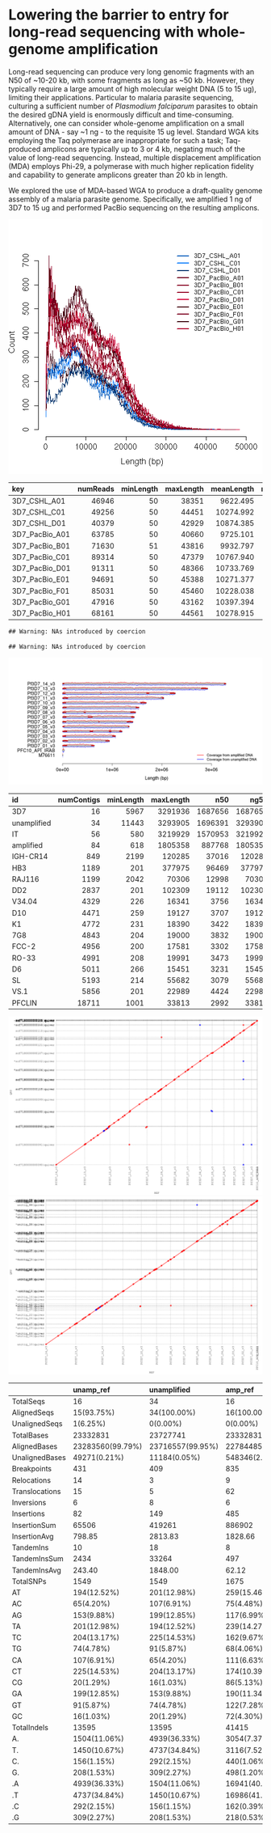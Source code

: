 Lowering the barrier to entry for long-read sequencing with whole-genome amplification
==

Long-read sequencing can produce very long genomic fragments with an N50 of ~10-20 kb, with some fragments as long as ~50 kb.  However, they typically require a large amount of high molecular weight DNA (5 to 15 ug), limiting their applications.  Particular to malaria parasite sequencing, culturing a sufficient number of *Plasmodium falciparum* parasites to obtain the desired gDNA yield is enormously difficult and time-consuming.  Alternatively, one can consider whole-genome amplification on a small amount of DNA - say ~1 ng - to the requisite 15 ug level.  Standard WGA kits employing the Taq polymerase are inappropriate for such a task; Taq-produced amplicons are typically up to 3 or 4 kb, negating much of the value of long-read sequencing.  Instead, multiple displacement amplification (MDA) employs Phi-29, a polymerase with much higher replication fidelity and capability to generate amplicons greater than 20 kb in length.

We explored the use of MDA-based WGA to produce a draft-quality genome assembly of a malaria parasite genome.  Specifically, we amplified 1 ng of 3D7 to 15 ug and performed PacBio sequencing on the resulting amplicons.



![plot of chunk lengthDist](figure/lengthDist-1.png) 


|key            | numReads| minLength| maxLength| meanLength| n50Value|
|:--------------|--------:|---------:|---------:|----------:|--------:|
|3D7_CSHL_A01   |    46946|        50|     38351|   9622.495|    13685|
|3D7_CSHL_C01   |    49256|        50|     44451|  10274.992|    14412|
|3D7_CSHL_D01   |    40379|        50|     42929|  10874.385|    14128|
|3D7_PacBio_A01 |    63785|        50|     40660|   9725.101|    14767|
|3D7_PacBio_B01 |    71630|        51|     43816|   9932.797|    14851|
|3D7_PacBio_C01 |    89314|        50|     47379|  10767.940|    15354|
|3D7_PacBio_D01 |    91311|        50|     48366|  10733.769|    15334|
|3D7_PacBio_E01 |    94691|        50|     45388|  10271.377|    14274|
|3D7_PacBio_F01 |    85031|        50|     45460|  10228.038|    14368|
|3D7_PacBio_G01 |    47916|        50|     43162|  10397.394|    14460|
|3D7_PacBio_H01 |    68161|        50|     44561|  10278.915|    14452|






```
## Warning: NAs introduced by coercion
```

```
## Warning: NAs introduced by coercion
```

![plot of chunk showCoverageOverIdeogram](figure/showCoverageOverIdeogram-1.png) 


|id          | numContigs| minLength| maxLength|     n50|    ng50| totalSequence|
|:-----------|----------:|---------:|---------:|-------:|-------:|-------------:|
|3D7         |         16|      5967|   3291936| 1687656| 1687656|      23332831|
|unamplified |         34|     11443|   3293905| 1696391| 3293905|      23727741|
|IT          |         56|       580|   3219929| 1570953| 3219929|      22953932|
|amplified   |         84|       618|   1805358|  887768| 1805358|      22914917|
|IGH-CR14    |        849|      2199|    120285|   37016|  120285|      21741172|
|HB3         |       1189|       201|    377975|   96469|  377975|      24258511|
|RAJ116      |       1199|      2042|     70306|   12998|   70306|      14106529|
|DD2         |       2837|       201|    102309|   19112|  102309|      20875591|
|V34.04      |       4329|       226|     16341|    3756|   16341|      13240777|
|D10         |       4471|       259|     19127|    3707|   19127|      13375079|
|K1          |       4772|       231|     18390|    3422|   18390|      13290906|
|7G8         |       4843|       204|     19000|    3832|   19000|      14278891|
|FCC-2       |       4956|       200|     17581|    3302|   17581|      12963854|
|RO-33       |       4991|       208|     19991|    3473|   19991|      13714138|
|D6          |       5011|       266|     15451|    3231|   15451|      13216528|
|SL          |       5193|       214|     55682|    3079|   55682|      13192745|
|VS.1        |       5856|       201|     22989|    4424|   22989|      18887633|
|PFCLIN      |      18711|      1001|     33813|    2992|   33813|      44265486|

![dotplot_unamp]( figure/3D7.unamplified.filter.png )
![dotplot_amp]( figure/3D7.amplified.filter.png )




|               |unamp_ref        |unamplified      |amp_ref          |amplified        |
|:--------------|:----------------|:----------------|:----------------|:----------------|
|TotalSeqs      |16               |34               |16               |84               |
|AlignedSeqs    |15(93.75%)       |34(100.00%)      |16(100.00%)      |84(100.00%)      |
|UnalignedSeqs  |1(6.25%)         |0(0.00%)         |0(0.00%)         |0(0.00%)         |
|TotalBases     |23332831         |23727741         |23332831         |22914917         |
|AlignedBases   |23283560(99.79%) |23716557(99.95%) |22784485(97.65%) |22905085(99.96%) |
|UnalignedBases |49271(0.21%)     |11184(0.05%)     |548346(2.35%)    |9832(0.04%)      |
|Breakpoints    |431              |409              |835              |650              |
|Relocations    |14               |3                |9                |3                |
|Translocations |15               |5                |62               |3                |
|Inversions     |6                |8                |6                |8                |
|Insertions     |82               |149              |485              |100              |
|InsertionSum   |65506            |419261           |886902           |300938           |
|InsertionAvg   |798.85           |2813.83          |1828.66          |3009.38          |
|TandemIns      |10               |18               |8                |11               |
|TandemInsSum   |2434             |33264            |497              |16568            |
|TandemInsAvg   |243.40           |1848.00          |62.12            |1506.18          |
|TotalSNPs      |1549             |1549             |1675             |1675             |
|AT             |194(12.52%)      |201(12.98%)      |259(15.46%)      |239(14.27%)      |
|AC             |65(4.20%)        |107(6.91%)       |75(4.48%)        |111(6.63%)       |
|AG             |153(9.88%)       |199(12.85%)      |117(6.99%)       |190(11.34%)      |
|TA             |201(12.98%)      |194(12.52%)      |239(14.27%)      |259(15.46%)      |
|TC             |204(13.17%)      |225(14.53%)      |162(9.67%)       |174(10.39%)      |
|TG             |74(4.78%)        |91(5.87%)        |68(4.06%)        |122(7.28%)       |
|CA             |107(6.91%)       |65(4.20%)        |111(6.63%)       |75(4.48%)        |
|CT             |225(14.53%)      |204(13.17%)      |174(10.39%)      |162(9.67%)       |
|CG             |20(1.29%)        |16(1.03%)        |86(5.13%)        |72(4.30%)        |
|GA             |199(12.85%)      |153(9.88%)       |190(11.34%)      |117(6.99%)       |
|GT             |91(5.87%)        |74(4.78%)        |122(7.28%)       |68(4.06%)        |
|GC             |16(1.03%)        |20(1.29%)        |72(4.30%)        |86(5.13%)        |
|TotalIndels    |13595            |13595            |41415            |41415            |
|A.             |1504(11.06%)     |4939(36.33%)     |3054(7.37%)      |16941(40.91%)    |
|T.             |1450(10.67%)     |4737(34.84%)     |3116(7.52%)      |16986(41.01%)    |
|C.             |156(1.15%)       |292(2.15%)       |440(1.06%)       |162(0.39%)       |
|G.             |208(1.53%)       |309(2.27%)       |498(1.20%)       |218(0.53%)       |
|.A             |4939(36.33%)     |1504(11.06%)     |16941(40.91%)    |3054(7.37%)      |
|.T             |4737(34.84%)     |1450(10.67%)     |16986(41.01%)    |3116(7.52%)      |
|.C             |292(2.15%)       |156(1.15%)       |162(0.39%)       |440(1.06%)       |
|.G             |309(2.27%)       |208(1.53%)       |218(0.53%)       |498(1.20%)       |
